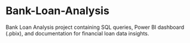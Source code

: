 # Bank-Loan-Analysis
Bank Loan Analysis project containing SQL queries, Power BI dashboard (.pbix), and documentation for financial loan data insights.

